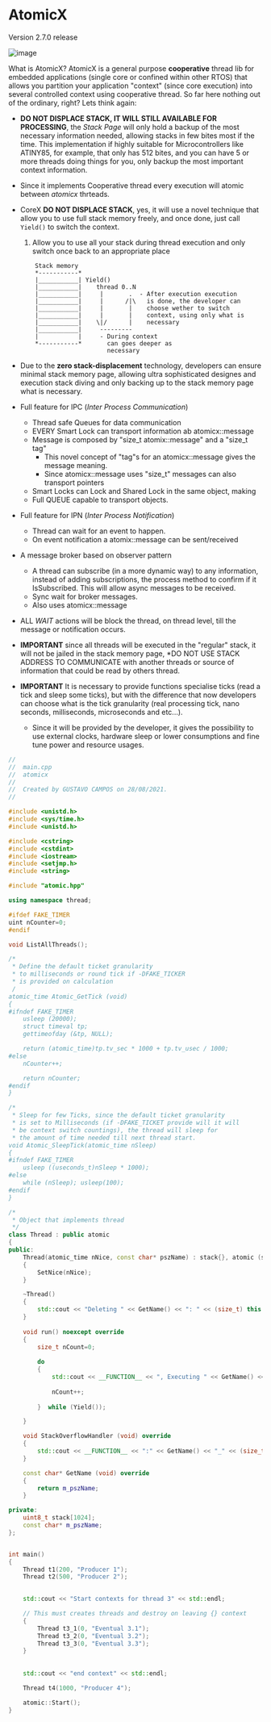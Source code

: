 # AtomicX

Version 2.7.0 release

![image](https://user-images.githubusercontent.com/1805792/125191254-6591cf80-e239-11eb-9e89-d7500e793cd4.png)

What is AtomicX? AtomicX is a general purpose **cooperative** thread lib for embedded applications (single core or confined within other RTOS) that allows you partition your application "context" (since core execution) into several controlled context using cooperative thread. So far here nothing out of the ordinary, right? Lets think again:

* **DO NOT DISPLACE STACK, IT WILL STILL AVAILABLE FOR PROCESSING**, the *Stack Page* will only hold a backup of the most necessary information needed, allowing stacks in few bites most if the time. This implementation if highly suitable for Microcontrollers like ATINY85, for example, that only has 512 bites, and you can have 5 or more threads doing things for you, only backup the most important context information.
* Since it implements Cooperative thread every execution will atomic between *atomicx* thrteads.
* CoreX **DO NOT DISPLACE STACK**, yes, it will use a novel technique that allow you to use full stack memory freely, and once done, just call `Yield()` to switch the context.
    1. Allow you to use all your stack during thread execution and only switch once back to an appropriate place
    ``` 
        Stack memory
        *-----------*
        |___________| Yield()
        |___________|    thread 0..N
        |___________|     |       .  - After execution execution
        |___________|     |      /|\   is done, the developer can
        |___________|     |       |    choose wether to switch 
        |___________|     |       |    context, using only what is
        |___________|    \|/      |    necessary
        |___________|     ---------
        |           |     - During context
        *-----------*       can goes deeper as 
                            necessary
    ```
* Due to the **zero stack-displacement** technology, developers can ensure minimal stack memory page, allowing ultra sophisticated designes and execution stack diving and only backing up to the stack memory page what is necessary.
                           
* Full feature for IPC (_Inter Process Communication_)
    * Thread safe Queues for data communication
    * EVERY Smart Lock can transport information ab atomicx::message
    * Message is composed by "size_t atomix::message" and a "size_t tag"
        * This novel concept of "tag"s for an atomicx::message gives the message meaning.
        * Since atomicx::message uses "size_t" messages can also transport pointers
    * Smart Locks can Lock and Shared Lock in the same object, making
    * Full QUEUE capable to transport objects. 

* Full feature for IPN (_Inter Process Notification_)
    * Thread can wait for an event to happen.
    * On event notification a atomix::message can be sent/received
    
* A message broker based on observer pattern
    * A thread can subscribe (in a more dynamic way) to any information, instead of adding subscriptions, the process method to confirm if it IsSubscribed. This will allow async messages to be received.
    * Sync wait for broker messages.
    * Also uses atomicx::message

* ALL *WAIT* actions will be block the thread, on thread level, till the message or notification occurs.
 
* **IMPORTANT** since all threads will be executed in the "regular" stack, it will not be jailed in the stack memory page, *DO NOT USE STACK ADDRESS TO COMMUNICATE with another threads or source of information that could be read by others thread.

* **IMPORTANT** It is necessary to provide functions specialise ticks (read a tick and sleep some ticks), but with the difference that now developers can choose what is the tick granularity (real processing tick, nano seconds, milliseconds, microseconds and etc...). 
    * Since it will be provided by the developer, it gives the possibility to use external clocks, hardware sleep or lower consumptions and fine tune power and resource usages.  
 
``` C++
//
//  main.cpp
//  atomicx
//
//  Created by GUSTAVO CAMPOS on 28/08/2021.
//

#include <unistd.h>
#include <sys/time.h>
#include <unistd.h>

#include <cstring>
#include <cstdint>
#include <iostream>
#include <setjmp.h>
#include <string>

#include "atomic.hpp"

using namespace thread;

#ifdef FAKE_TIMER
uint nCounter=0;
#endif

void ListAllThreads();

/*
 * Define the default ticket granularity
 * to milliseconds or round tick if -DFAKE_TICKER
 * is provided on calculation
 /
atomic_time Atomic_GetTick (void)
{
#ifndef FAKE_TIMER
    usleep (20000);
    struct timeval tp;
    gettimeofday (&tp, NULL);

    return (atomic_time)tp.tv_sec * 1000 + tp.tv_usec / 1000;
#else
    nCounter++;

    return nCounter;
#endif
}

/*
 * Sleep for few Ticks, since the default ticket granularity
 * is set to Milliseconds (if -DFAKE_TICKET provide will it will 
 * be context switch countings), the thread will sleep for 
 * the amount of time needed till next thread start.
void Atomic_SleepTick(atomic_time nSleep)
{
#ifndef FAKE_TIMER
    usleep ((useconds_t)nSleep * 1000);
#else
    while (nSleep); usleep(100);
#endif
}

/*
 * Object that implements thread
 */
class Thread : public atomic
{
public:
    Thread(atomic_time nNice, const char* pszName) : stack{}, atomic (stack), m_pszName(pszName)
    {
        SetNice(nNice);
    }

    ~Thread()
    {
        std::cout << "Deleting " << GetName() << ": " << (size_t) this << std::endl;
    }
    
    void run() noexcept override
    {
        size_t nCount=0;
        
        do
        {
            std::cout << __FUNCTION__ << ", Executing " << GetName() << ": " << (size_t) this << ", Counter: " << nCount << std::endl << std::flush
                        
            nCount++;
                        
        }  while (Yield());

    }

    void StackOverflowHandler (void) override
    {
        std::cout << __FUNCTION__ << ":" << GetName() << "_" << (size_t) this << ": needed: " << GetUsedStackSize() << ", allocated: " << GetStackSize() << std::endl;
    }

    const char* GetName (void) override
    {
        return m_pszName;
    }

private:
    uint8_t stack[1024];
    const char* m_pszName;
};


int main()
{
    Thread t1(200, "Producer 1");
    Thread t2(500, "Producer 2");
    

    std::cout << "Start contexts for thread 3" << std::endl;

    // This must creates threads and destroy on leaving {} context 
    {
        Thread t3_1(0, "Eventual 3.1");
        Thread t3_2(0, "Eventual 3.2");
        Thread t3_3(0, "Eventual 3.3");
    }
    
    
    std::cout << "end context" << std::endl;

    Thread t4(1000, "Producer 4");

    atomic::Start();
}

```
